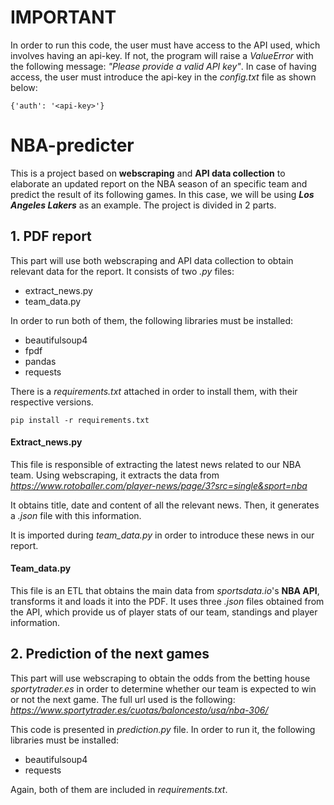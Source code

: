 # IMPORTANT
In order to run this code, the user must have access to the API used, which involves having an api-key. If not, the program will raise a _ValueError_ with the following message: _"Please provide a valid API key"_.
In case of having access, the user must introduce the api-key in the _config.txt_ file as shown below:
```
{'auth': '<api-key>'}
```
# NBA-predicter
This is a project based on __webscraping__ and __API data collection__ to elaborate an updated report on the NBA season of an specific team and predict the result of its following games. In this case, we will be using ___Los Angeles Lakers___ as an example. The project is divided in 2 parts.

## 1. PDF report
This part will use both webscraping and API data collection to obtain relevant data for the report. It consists of two _.py_ files:
- extract_news.py
- team_data.py

In order to run both of them, the following libraries must be installed:
- beautifulsoup4
- fpdf
- pandas
- requests

There is a _requirements.txt_ attached in order to install them, with their respective versions.
```
pip install -r requirements.txt
```

#### Extract_news.py
This file is responsible of extracting the latest news related to our NBA team. Using webscraping, it extracts the data from _https://www.rotoballer.com/player-news/page/3?src=single&sport=nba_

It obtains title, date and content of all the relevant news. Then, it generates a _.json_ file with this information.

It is imported during _team_data.py_ in order to introduce these news in our report.

#### Team_data.py
This file is an ETL that obtains the main data from _sportsdata.io_'s __NBA API__, transforms it and loads it into the PDF. It uses three _.json_ files obtained from the API, which provide us of player stats of our team, standings and player information. 

## 2. Prediction of the next games
This part will use webscraping to obtain the odds from the betting house _sportytrader.es_ in order to determine whether our team is expected to win or not the next game. The full url used is the following: _https://www.sportytrader.es/cuotas/baloncesto/usa/nba-306/_

This code is presented in _prediction.py_ file. In order to run it, the following libraries must be installed:
- beautifulsoup4
- requests

Again, both of them are included in _requirements.txt_.
